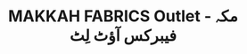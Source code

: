---
title: "MAKKAH FABRICS Outlet - مکہ فیبرکس آؤٹ لِٹ"
url: /karachi/makkah-fabrics-outlet-mkhh-fybrkhs-aw-tt-litt/
shop: clothes
---